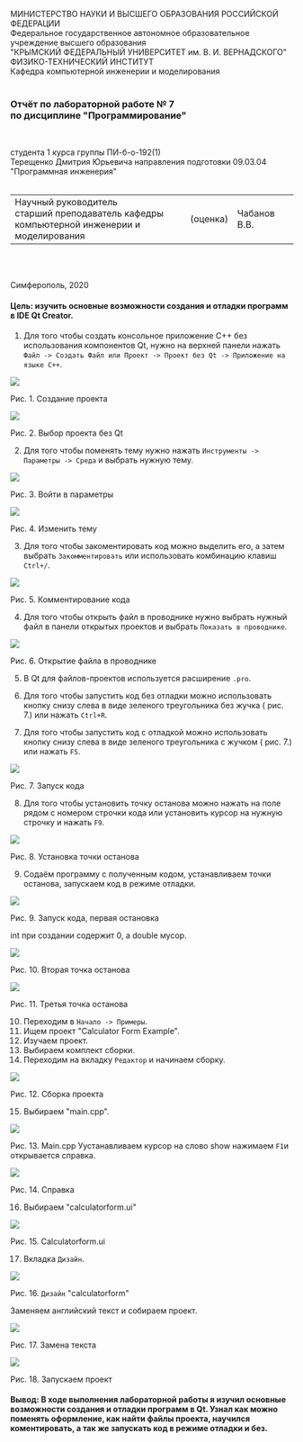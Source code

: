МИНИСТЕРСТВО НАУКИ  И ВЫСШЕГО ОБРАЗОВАНИЯ РОССИЙСКОЙ ФЕДЕРАЦИИ  
Федеральное государственное автономное образовательное учреждение высшего образования  
"КРЫМСКИЙ ФЕДЕРАЛЬНЫЙ УНИВЕРСИТЕТ им. В. И. ВЕРНАДСКОГО"  
ФИЗИКО-ТЕХНИЧЕСКИЙ ИНСТИТУТ  
Кафедра компьютерной инженерии и моделирования
<br/><br/>

### Отчёт по лабораторной работе № 7<br/> по дисциплине "Программирование"
<br/>

студента 1 курса группы ПИ-б-о-192(1)  
Терещенко Дмитрия Юрьевича
направления подготовки 09.03.04 "Программная инженерия"  
<br/>

<table>
<tr><td>Научный руководитель<br/> старший преподаватель кафедры<br/> компьютерной инженерии и моделирования</td>
<td>(оценка)</td>
<td>Чабанов В.В.</td>
</tr>
</table>
<br/><br/>

Симферополь, 2020

#### Цель: изучить основные возможности создания и отладки программ в IDE Qt Creator.

1) Для того чтобы создать консольное приложение C++ без использования компонентов Qt, нужно на верхней панели нажать `Файл -> Создать Файл или Проект -> Проект без Qt -> Приложение на языке С++`.

![](https://github.com/dmirter/Tereshenko/blob/master/Laboratory7/img/1.png)

Рис. 1. Создание проекта

![](https://github.com/dmirter/Tereshenko/blob/master/Laboratory7/img/2.png)

Рис. 2. Выбор проекта без Qt

2) Для того чтобы поменять тему нужно нажать `Инструменты -> Параметры -> Среда` и выбрать нужную тему.

![](https://github.com/dmirter/Tereshenko/blob/master/Laboratory7/img/3.png)

Рис. 3. Войти в параметры

![](https://github.com/dmirter/Tereshenko/blob/master/Laboratory7/img/4.png)

Рис. 4. Изменить тему

3. Для того чтобы закоментировать код можно выделить его, а затем выбрать `Закомментировать` или использовать комбинацию клавиш `Ctrl+/`.

![](https://github.com/dmirter/Tereshenko/blob/master/Laboratory7/img/5.png)

Рис. 5. Комментирование кода

4. Для того чтобы открыть файл в проводнике нужно выбрать нужный файл в панели открытых проектов и выбрать `Показать в проводнике`.

![](https://github.com/dmirter/Tereshenko/blob/master/Laboratory7/img/6.png)

Рис. 6. Открытие файла в проводнике

5. В Qt для файлов-проектов используется расширение `.pro`.

6. Для того чтобы запустить код без отладки можно использовать  кнопку снизу слева в виде зеленого треугольника без жучка ( рис. 7.) или нажать `Ctrl+R`.

7. Для того чтобы запустить код с отладкой можно использовать  кнопку снизу слева в виде зеленого треугольника с жучком ( рис. 7.) или нажать `F5`.

![](https://github.com/dmirter/Tereshenko/blob/master/Laboratory7/img/7.png)

Рис. 7. Запуск кода

8. Для того чтобы установить точку останова можно нажать на поле рядом с номером строчки кода или установить курсор на нужную строчку и нажать `F9`.

![](https://github.com/dmirter/Tereshenko/blob/master/Laboratory7/img/8.png)

Рис. 8. Установка точки останова

9. Содаём программу с полученным кодом, устанавливаем точки останова, запускаем код в режиме отладки.

![](https://github.com/dmirter/Tereshenko/blob/master/Laboratory7/img/9.png)

Рис. 9. Запуск кода, первая остановка

 int при создании содержит 0, а double мусор.

![](https://github.com/dmirter/Tereshenko/blob/master/Laboratory7/img/10.png)

Рис. 10. Вторая точка останова

![](https://github.com/dmirter/Tereshenko/blob/master/Laboratory7/img/11.png)

Рис. 11. Третья точка останова

10. Переходим в `Начало -> Примеры`.
11. Ищем проект "Calculator Form Example".
12. Изучаем проект.
13. Выбираем комплект сборки.
14. Переходим на вкладку `Редактор` и начинаем сборку.

![](https://github.com/dmirter/Tereshenko/blob/master/Laboratory7/img/12.png)

Рис. 12. Сборка проекта

15. Выбираем "main.cpp".

![](https://github.com/dmirter/Tereshenko/blob/master/Laboratory7/img/14.png)

Рис. 13. Main.cpp
Уустанавливаем курсор на слово show нажимаем `F1`и открывается справка.

![](https://github.com/dmirter/Tereshenko/blob/master/Laboratory7/img/13.png)

Рис. 14.  Справка

16. Выбираем "calculatorform.ui"

![](https://github.com/dmirter/Tereshenko/blob/master/Laboratory7/img/14.png)

Рис. 15. Calculatorform.ui

17. Вкладка `Дизайн`.

![](https://github.com/dmirter/Tereshenko/blob/master/Laboratory7/img/15.png)

Рис. 16. `Дизайн` "calculatorform"

Заменяем английский текст  и собираем проект.

![](https://github.com/dmirter/Tereshenko/blob/master/Laboratory7/img/16.png)

Рис. 17. Замена текста

![](https://github.com/dmirter/Tereshenko/blob/master/Laboratory7/img/17.png)

Рис. 18. Запускаем проект

#### Вывод: В ходе выполнения лабораторной работы я изучил основные возможности создания и отладки программ в Qt. Узнал как можно поменять оформление, как найти файлы проекта, научился коментировать, а так же запускать код в режиме отладки и без.
